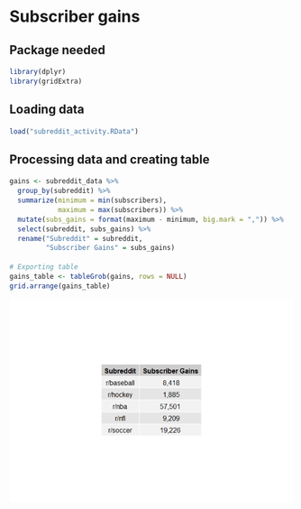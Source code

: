 Subscriber gains
================

Package needed
--------------

``` r
library(dplyr)
library(gridExtra)
```

Loading data
------------

``` r
load("subreddit_activity.RData")
```

Processing data and creating table
----------------------------------

``` r
gains <- subreddit_data %>% 
  group_by(subreddit) %>% 
  summarize(minimum = min(subscribers),
            maximum = max(subscribers)) %>% 
  mutate(subs_gains = format(maximum - minimum, big.mark = ",")) %>% 
  select(subreddit, subs_gains) %>% 
  rename("Subreddit" = subreddit,
         "Subscriber Gains" = subs_gains)

# Exporting table
gains_table <- tableGrob(gains, rows = NULL)
grid.arrange(gains_table)
```

![](Suscriber_gains_files/figure-markdown_github/processing-1.png)
